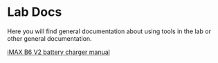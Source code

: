 # Lab Docs
Here you will find general documentation about using tools in the lab or other general documentation.



[iMAX B6 V2 battery charger manual](/manual-iMAXB6AC-v2.pdf)
